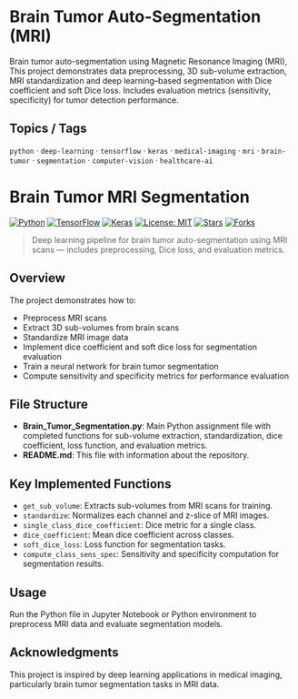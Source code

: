 # Brain Tumor Auto-Segmentation (MRI)

Brain tumor auto-segmentation using Magnetic Resonance Imaging (MRI), This project demonstrates data preprocessing, 3D sub-volume extraction, MRI standardization and deep learning–based segmentation with Dice coefficient and soft Dice loss. Includes evaluation metrics (sensitivity, specificity) for tumor detection performance.

## Topics / Tags
`python` · `deep-learning` · `tensorflow` · `keras` · `medical-imaging` · `mri` · `brain-tumor` · `segmentation` · `computer-vision` · `healthcare-ai`

# Brain Tumor MRI Segmentation

[![Python](https://img.shields.io/badge/Python-3.8%2B-blue.svg?logo=python)](https://www.python.org/)
[![TensorFlow](https://img.shields.io/badge/TensorFlow-2.x-orange.svg?logo=tensorflow)](https://www.tensorflow.org/)
[![Keras](https://img.shields.io/badge/Keras-red.svg?logo=keras)](https://keras.io/)
[![License: MIT](https://img.shields.io/badge/License-MIT-green.svg)](LICENSE)
[![Stars](https://img.shields.io/github/stars/MaddyRizvi/Brain-Tumor-MRI-Segmentation?style=social)](https://github.com/Brain-Tumor-MRI-Segmentation/stargazers)
[![Forks](https://img.shields.io/github/forks/MaddyRizvi/Brain-Tumor-MRI-Segmentation?style=social)](https://Brain-Tumor-MRI-Segmentation/network/members)

> Deep learning pipeline for brain tumor auto-segmentation using MRI scans — includes preprocessing, Dice loss, and evaluation metrics.


## Overview
The project demonstrates how to:
- Preprocess MRI scans
- Extract 3D sub-volumes from brain scans
- Standardize MRI image data
- Implement dice coefficient and soft dice loss for segmentation evaluation
- Train a neural network for brain tumor segmentation
- Compute sensitivity and specificity metrics for performance evaluation

## File Structure
- **Brain_Tumor_Segmentation.py**: Main Python assignment file with completed functions for sub-volume extraction, standardization, dice coefficient, loss function, and evaluation metrics.
- **README.md**: This file with information about the repository.

## Key Implemented Functions
- `get_sub_volume`: Extracts sub-volumes from MRI scans for training.
- `standardize`: Normalizes each channel and z-slice of MRI images.
- `single_class_dice_coefficient`: Dice metric for a single class.
- `dice_coefficient`: Mean dice coefficient across classes.
- `soft_dice_loss`: Loss function for segmentation tasks.
- `compute_class_sens_spec`: Sensitivity and specificity computation for segmentation results.

## Usage
Run the Python file in Jupyter Notebook or Python environment to preprocess MRI data and evaluate segmentation models.

## Acknowledgments
This project is inspired by deep learning applications in medical imaging, particularly brain tumor segmentation tasks in MRI data.

